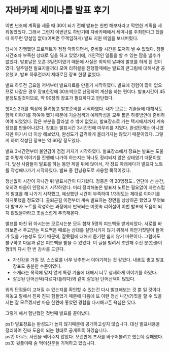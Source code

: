 # 자바카페 세미나를 발표 후기

이번 년초에 계획을 세울 때 30이 되기 전에 발표는 한번 해보자라고 막연한 계획을 세워놓았었다. 그래서 그런지 이번년도 하반기에 자바카페에서 세미나를 주최한다고 했을 때 아무런 망설임 없이(어쩌면 무책임하게) 발표 지원 메일을 보내버렸다.

당시에 진행했던 프로젝트가 점점 악화되면서, 준비할 시간을 도저히 낼 수 없었다. 잠잘시간조차 부족한 상태로 일을 하고 있었기에, 개인적인 일들을 할 수 있는 짬을 낼수가 없었다. 발표날은 오픈 3일전이였기 때문에 사실은 최악의 날짜에 발표를 하게 된 것이였다. 일주일전 발표자들끼리 모여 리허셜을 진행할때에는 발표의 큰그림에 대해서만 공유했고, 발표 하루전까지 제대로된 장표 한장 없었다. 

발표 하루전 금요일 저녁부터 발표자료를 만들기 시작하였다. 발표에 경험이 많이 없으므로 나같은 경우 장표한장에 30초씩으로 산정하여 계산을 하는 편이다. 발표시간이 45분정도일것이므로, 약 90장의 장표가 필요하다고 판단했다.

핫X스 2개를 책상에 올려놓고 발표준비를 시작하였다. 내가 모르는 기술들에 대해서도 함께 이야기를 하여야 했기 때문에 기술검색과 예제작성을 모두 짧은 하룻밤안에 준비하여야 되었었다. 많은 부분을 잘라낼 수 밖에 없었고, 발표장소로 가는 택시에서까지 계속 장표를 만들어나갔다. 장표는 발표시간 3시간전에 마무리를 지었다. 완성단계는 아니였지만 여기서 더 이상 해보았자, 완성도가 급격하게 올라가지는 않았기 때문이였다. 그렇게 하여 작성된 장표는 약 60장 정도였다.

발표 3시간전부터 불안감이 점점 커지기 시작하였다. 발표장소에서 장표는 발표는 도울뿐 어떻게 이야기를 진행해 나가야 하는지는 하나도 정리되지 않은 상태였기 때문이였다. 앞선 사람들이 발표를 하는 동안 제일 뒤에 앉아서, 각 장표 아래에다가 발표자 노트를 작성해나가기 시작하였다. 발표 중 컨닝용도로 사용할 목적이였다.

정신없이 시간이 지나간 뒤 발표시간이 다가왔다. 청중은 약 20명정도.. 연단에 선 순간, 오히려 마음이 안정되기 시작하였다. 미리 정리해놓은 발표자 노트는 필요없이 자연스럽게 발표를 해 나가기 시작했고, 예상했던 시간이 부족하여 1/3정도는 제대로 이야기를 하지못했을 정도였다. 출퇴근길 이전부터 계속 발표하는 장면을 상상하곤 했었고 무엇보다 발표자 노트를 작성하는 과정에서 반복되는 머릿속 리허셜이 이번 발표에 도움이 되지 않았을까라고 조심스럽게 추측해본다.

발표를 마친 뒤 아시는분 모르시는분 모두 합쳐 5명의 피드백을 받게되었다.  서로를 바라보면서 주고받는 피드백은 때로는 상대를 실망시키지 않기 위해서 하얀거짓말이 들어가 있을 가능성도 있기 때문에, 잘못됨에 대해서 듣기란 쉽지 않기 마련이다. 그럼에도 불구하고 다음과 같은 피드백을 받을 수 있었다. 이 글을 빌려서 조언해 주신 분(한솔이형!)께 다시 한 번 감사를 드린다.

- 자신감을 가질 것. 스스로를 너무 낮추면서 이야기하는 것 같았다. 내용도 좋고 발표장표도 충분한 수준이였다.
- 소개라는 목적에 맞지 않게 특정 기술에 대해서 너무 상세하게 이야기를 하였다. 
- 잘못된 단어선택(다르다/틀리다)와 같이 잘못된 단어선택이 많았다.

위의 단점들이 고쳐질 수 있는지를 확인할 수 있는건 다시 발표해보는 것 뿐 일 것이다. 까놓고 말해서 진짜 진짜 힘들었기 때문에 다음에 또 이런 정신 나간(?)짓을 할 수 있을지는  잘 모르겠지만 마음 한켠에 좋았던 경험을 다시해고픈 욕심은 있다.

그렇게 해서 험난했던 첫번째 발표를 끝이났다.

ps1) 발표장표는 완성도가 높지 않기때문에 공개하고싶지 않습니다. 대신 발표내용을 정리하여 진짜 도움이 되는 형태로 공개토록 하겠습니다.  
ps2) 아무도 사진을 찍어주지 않았다. 오랜만에 프사를 바꾸어볼려고 했는데 실패했다.  
ps3) 뒷풀이때 술 먹이신분들 기억하고 있습니다.  
